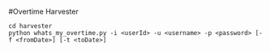#Overtime Harvester


```
cd harvester
python whats_my_overtime.py -i <userId> -u <username> -p <password> [-f <fromDate>] [-t <toDate>]
```

